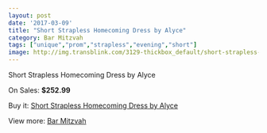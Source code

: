 ```yaml
---
layout: post
date: '2017-03-09'
title: "Short Strapless Homecoming Dress by Alyce"
category: Bar Mitzvah
tags: ["unique","prom","strapless","evening","short"]
image: http://img.transblink.com/3129-thickbox_default/short-strapless-homecoming-dress-by-alyce.jpg
---
```

Short Strapless Homecoming Dress by Alyce

On Sales: **$252.99**
<a href="https://www.transblink.com/en/bar-mitzvah/989-short-strapless-homecoming-dress-by-alyce.html"><amp-img layout="responsive" width="600" height="600" src="//img.transblink.com/3129-thickbox_default/short-strapless-homecoming-dress-by-alyce.jpg" alt="Short Strapless Homecoming Dress by Alyce 0" /></a>
<a href="https://www.transblink.com/en/bar-mitzvah/989-short-strapless-homecoming-dress-by-alyce.html"><amp-img layout="responsive" width="600" height="600" src="//img.transblink.com/3130-thickbox_default/short-strapless-homecoming-dress-by-alyce.jpg" alt="Short Strapless Homecoming Dress by Alyce 1" /></a>

Buy it: [Short Strapless Homecoming Dress by Alyce](https://www.transblink.com/en/bar-mitzvah/989-short-strapless-homecoming-dress-by-alyce.html "Short Strapless Homecoming Dress by Alyce")

View more: [Bar Mitzvah](https://www.transblink.com/en/2-bar-mitzvah "Bar Mitzvah")